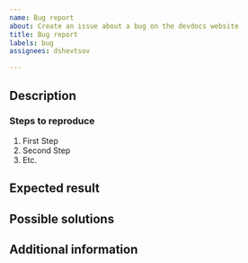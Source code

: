 ```yaml
---
name: Bug report
about: Create an issue about a bug on the devdocs website
title: Bug report
labels: bug
assignees: dshevtsov

---
```


## Description

<!-- (REQUIRED) What is the issue/current behavior? -->

### Steps to reproduce

<!-- (OPTIONAL) What needs to be done to replicate this issue? You can provide your scenario in a Gist. -->

1. First Step
1. Second Step
1. Etc.

## Expected result

<!-- (REQUIRED) What is the expected result/behavior after resolving this issue? -->

## Possible solutions

<!-- (OPTIONAL) What would a solution for this issue look like? -->

## Additional information

<!-- (OPTIONAL) What other information can you provide about this issue? -->

<!--
Thank you for taking the time to report this issue!
GitHub Issues in this repo should relate to this project's codebase.

Before submitting this issue, please make sure you are complying with our Code of Conduct:
https://github.com/magento/devdocs/blob/master/.github/CODE_OF_CONDUCT.md

Issues that neither comply with our Code of Conduct nor contain enough information may be closed at the maintainers' discretion.

Feel free to remove this section before creating this issue.
-->

